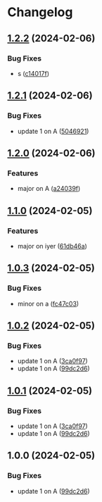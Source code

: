 # Changelog

## [1.2.2](https://github.com/nprashiyer/mtult-helm/compare/iyer-v1.2.1...iyer-v1.2.2) (2024-02-06)


### Bug Fixes

* s ([c14017f](https://github.com/nprashiyer/mtult-helm/commit/c14017f0e8a5357660d0aa2a7b332daf131ac1fb))

## [1.2.1](https://github.com/nprashiyer/mtult-helm/compare/iyer-v1.2.0...iyer-v1.2.1) (2024-02-06)


### Bug Fixes

* update 1 on A ([5046921](https://github.com/nprashiyer/mtult-helm/commit/504692133ce22ef4f998c1ec04863287e5f56d76))

## [1.2.0](https://github.com/nprashiyer/mtult-helm/compare/iyer-v1.1.0...iyer-v1.2.0) (2024-02-06)


### Features

* major on A ([a24039f](https://github.com/nprashiyer/mtult-helm/commit/a24039fc93ee6c8e11364796eed4896ad0933d57))

## [1.1.0](https://github.com/nprashiyer/mtult-helm/compare/iyer-v1.0.3...iyer-v1.1.0) (2024-02-05)


### Features

* major on iyer ([61db46a](https://github.com/nprashiyer/mtult-helm/commit/61db46ae05b22d7939dce09fb26d55365bcb4689))

## [1.0.3](https://github.com/nprashiyer/mtult-helm/compare/iyer-v1.0.2...iyer-v1.0.3) (2024-02-05)


### Bug Fixes

* minor on a ([fc47c03](https://github.com/nprashiyer/mtult-helm/commit/fc47c031a9e55048acb149931ed9a5002ac23194))

## [1.0.2](https://github.com/nprashiyer/mtult-helm/compare/iyer-v1.0.1...iyer-v1.0.2) (2024-02-05)


### Bug Fixes

* update 1 on A ([3ca0f97](https://github.com/nprashiyer/mtult-helm/commit/3ca0f9790599ac8c3d38fcf76be888aaeb6e61d6))
* update 1 on A ([99dc2d6](https://github.com/nprashiyer/mtult-helm/commit/99dc2d66c7ee82ec10e6f40a49bd3d3d2bed0d66))

## [1.0.1](https://github.com/nprashiyer/mtult-helm/compare/iyer-v1.0.0...iyer-v1.0.1) (2024-02-05)


### Bug Fixes

* update 1 on A ([3ca0f97](https://github.com/nprashiyer/mtult-helm/commit/3ca0f9790599ac8c3d38fcf76be888aaeb6e61d6))
* update 1 on A ([99dc2d6](https://github.com/nprashiyer/mtult-helm/commit/99dc2d66c7ee82ec10e6f40a49bd3d3d2bed0d66))

## 1.0.0 (2024-02-05)


### Bug Fixes

* update 1 on A ([99dc2d6](https://github.com/nprashiyer/mtult-helm/commit/99dc2d66c7ee82ec10e6f40a49bd3d3d2bed0d66))
